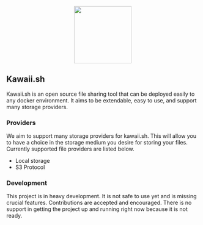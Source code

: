 <p align="center">
 <img height="150" src="https://raw.githubusercontent.com/Riku32/kawaii.sh/rewrite/.github/branding/banner.png">
</p>

## Kawaii.sh
Kawaii.sh is an open source file sharing tool that can be deployed easily to any docker environment. It aims to be extendable, easy to use, and support many storage providers.

### Providers
We aim to support many storage providers for kawaii.sh. This will allow you to have a choice in the storage medium you desire for storing your files. Currently supported file providers are listed below.

 - Local storage
 - S3 Protocol

### Development
This project is in heavy development. It is not safe to use yet and is missing crucial features. Contributions are accepted and encouraged. There is no support in getting the project up and running right now because it is not ready.
